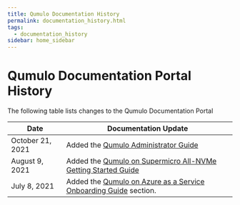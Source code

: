 ```yaml
---
title: Qumulo Documentation History
permalink: documentation_history.html
tags:
  - documentation_history
sidebar: home_sidebar
---
```


# Qumulo Documentation Portal History

The following table lists changes to the Qumulo Documentation Portal

| Date | Documentation Update |
| ---- | -------------------- |
| October 21, 2021 | Added the [Qumulo Administrator Guide](/administrator-guide.md) |
| August 9, 2021 | Added the [Qumulo on Supermicro All-NVMe Getting Started Guide](/supermicro.md) |
| July 8, 2021 | Added the [Qumulo on Azure as a Service Onboarding Guide](/azure.md) section. |
